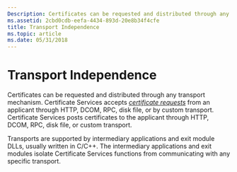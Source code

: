 ```yaml
---
Description: Certificates can be requested and distributed through any transport mechanism.
ms.assetid: 2cbd0cdb-eefa-4434-893d-20e8b34f4cfe
title: Transport Independence
ms.topic: article
ms.date: 05/31/2018
---
```


# Transport Independence

Certificates can be requested and distributed through any transport mechanism. Certificate Services accepts [*certificate requests*](https://msdn.microsoft.com/library/ms721572(v=VS.85).aspx) from an applicant through HTTP, DCOM, RPC, disk file, or by custom transport. Certificate Services posts certificates to the applicant through HTTP, DCOM, RPC, disk file, or custom transport.

Transports are supported by intermediary applications and exit module DLLs, usually written in C/C++. The intermediary applications and exit modules isolate Certificate Services functions from communicating with any specific transport.

 

 



